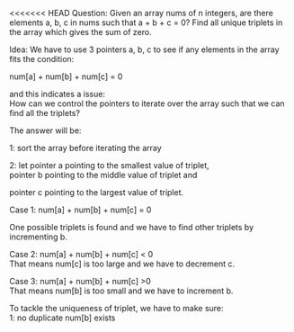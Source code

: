 <<<<<<< HEAD
Question:
Given an array nums of n integers, are there elements a, b, c in nums such that a + b + c = 0? Find all unique triplets in the array which gives the sum of zero.

Idea:
We have to use 3 pointers a, b, c 
to see if any elements in the array fits the condition:

num[a] + num[b] + num[c] = 0 </br>

 and this indicates a issue:
</br>
How can we control the pointers to iterate over the array such that we can find all the triplets?

The answer will be: </br>

1: sort the array before iterating the array </br>

2: let pointer a pointing to the smallest value of triplet, </br>
pointer b pointing to the middle value of triplet and </br>

pointer c pointing to the largest value of triplet. </br>



Case 1: num[a] + num[b] + num[c] = 0 </br>

One possible triplets is found and we have to find other triplets
by  incrementing b.

Case 2: num[a] + num[b] + num[c] < 0 </br>
That means num[c] is too large and we have to decrement c.

Case 3: num[a] + num[b] + num[c] >0 </br>
That means num[b] is too small and we have to increment b.

To tackle the uniqueness of triplet, we have to make sure: </br>
1: no duplicate num[b] exists
